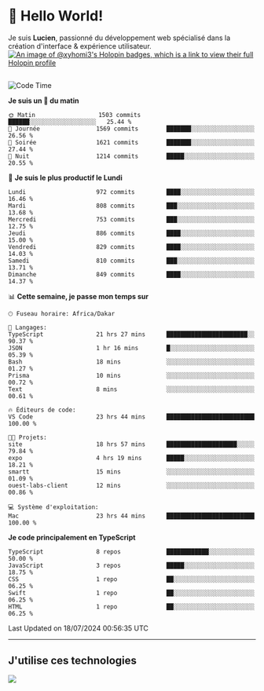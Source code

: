 # 👋 Hello World!

Je suis **Lucien**, passionné du développement web spécialisé dans la création d'interface & expérience utilisateur.
[![An image of @xyhomi3's Holopin badges, which is a link to view their full Holopin profile](https://holopin.me/xyhomi3)](https://holopin.io/@xyhomi3)

##

<!--START_SECTION:waka-->
![Code Time](http://img.shields.io/badge/Code%20Time-1%2C527%20hrs%2044%20mins-blue)

**Je suis un 🐤 du matin** 

```text
🌞 Matin                  1503 commits        ██████░░░░░░░░░░░░░░░░░░░   25.44 % 
🌆 Journée                1569 commits        ███████░░░░░░░░░░░░░░░░░░   26.56 % 
🌃 Soirée                 1621 commits        ███████░░░░░░░░░░░░░░░░░░   27.44 % 
🌙 Nuit                   1214 commits        █████░░░░░░░░░░░░░░░░░░░░   20.55 % 
```
📅 **Je suis le plus productif le Lundi** 

```text
Lundi                    972 commits         ████░░░░░░░░░░░░░░░░░░░░░   16.46 % 
Mardi                    808 commits         ███░░░░░░░░░░░░░░░░░░░░░░   13.68 % 
Mercredi                 753 commits         ███░░░░░░░░░░░░░░░░░░░░░░   12.75 % 
Jeudi                    886 commits         ████░░░░░░░░░░░░░░░░░░░░░   15.00 % 
Vendredi                 829 commits         ████░░░░░░░░░░░░░░░░░░░░░   14.03 % 
Samedi                   810 commits         ███░░░░░░░░░░░░░░░░░░░░░░   13.71 % 
Dimanche                 849 commits         ████░░░░░░░░░░░░░░░░░░░░░   14.37 % 
```


📊 **Cette semaine, je passe mon temps sur** 

```text
🕑︎ Fuseau horaire: Africa/Dakar

💬 Langages: 
TypeScript               21 hrs 27 mins      ███████████████████████░░   90.37 % 
JSON                     1 hr 16 mins        █░░░░░░░░░░░░░░░░░░░░░░░░   05.39 % 
Bash                     18 mins             ░░░░░░░░░░░░░░░░░░░░░░░░░   01.27 % 
Prisma                   10 mins             ░░░░░░░░░░░░░░░░░░░░░░░░░   00.72 % 
Text                     8 mins              ░░░░░░░░░░░░░░░░░░░░░░░░░   00.61 % 

🔥 Éditeurs de code: 
VS Code                  23 hrs 44 mins      █████████████████████████   100.00 % 

🐱‍💻 Projets: 
site                     18 hrs 57 mins      ████████████████████░░░░░   79.84 % 
expo                     4 hrs 19 mins       █████░░░░░░░░░░░░░░░░░░░░   18.21 % 
smartt                   15 mins             ░░░░░░░░░░░░░░░░░░░░░░░░░   01.09 % 
ouest-labs-client        12 mins             ░░░░░░░░░░░░░░░░░░░░░░░░░   00.86 % 

💻 Système d'exploitation: 
Mac                      23 hrs 44 mins      █████████████████████████   100.00 % 
```

**Je code principalement en TypeScript** 

```text
TypeScript               8 repos             ████████████░░░░░░░░░░░░░   50.00 % 
JavaScript               3 repos             █████░░░░░░░░░░░░░░░░░░░░   18.75 % 
CSS                      1 repo              ██░░░░░░░░░░░░░░░░░░░░░░░   06.25 % 
Swift                    1 repo              ██░░░░░░░░░░░░░░░░░░░░░░░   06.25 % 
HTML                     1 repo              ██░░░░░░░░░░░░░░░░░░░░░░░   06.25 % 
```




 Last Updated on 18/07/2024 00:56:35 UTC
<!--END_SECTION:waka-->
---

## J'utilise ces technologies

<p align="left">
  <a href="https://skillicons.dev">
    <img src="https://skillicons.dev/icons?i=ts,js,md,scss,tailwind,react,docker,express,astro,vite,nextjs,vercel,figma,ableton" />
  </a>
</p>

